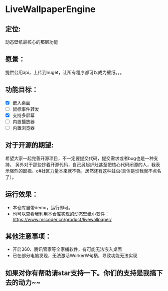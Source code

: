 # LiveWallpaperEngine

## 定位:
  动态壁纸最核心的那层功能

## 愿景：
提供公用api，上传到nuget，让所有程序都可以成为壁纸。。。

## 功能目标：
- [x] 嵌入桌面
- [ ] 鼠标事件转发
- [x] 支持多屏幕
- [ ] 内置播放器
- [ ] 内置浏览器

## 对于开源的期望:
希望大家一起完善开源项目，不一定要提交代码，提交需求或者bug也是一种支持。
另外对于那些抄着开源代码，自己另起炉灶甚至把核心代码闭源的人，我表示强烈的鄙视。c#社区力量本来就不强，居然还有这种蛀虫(具体是谁我就不点名了）。


## 运行效果：
* 本仓库自带demo，运行即可。  
* 也可以查看我利用本仓库实现的动态壁纸小软件：   
https://www.mscoder.cn/product/livewallpaper/

## 其他注意事项：
* 开启360、腾讯管家等全家桶软件，有可能无法嵌入桌面
* 已在部分电脑发现，无法激活WorkerW句柄，导致功能无法实现
## 如果对你有帮助请star支持一下。你们的支持是我搞下去的动力~~
